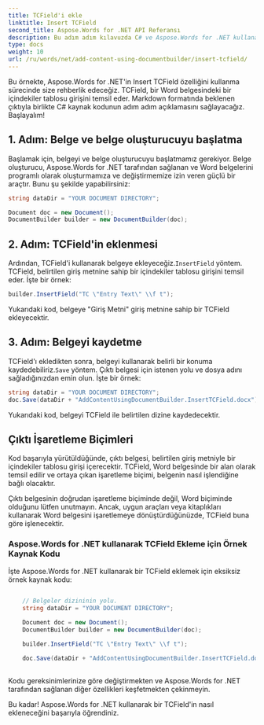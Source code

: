 ```yaml
---
title: TCField'i ekle
linktitle: Insert TCField
second_title: Aspose.Words for .NET API Referansı
description: Bu adım adım kılavuzda C# ve Aspose.Words for .NET kullanarak Word belgelerine TCFields eklemeyi ve değiştirmeyi öğrenin.
type: docs
weight: 10
url: /ru/words/net/add-content-using-documentbuilder/insert-tcfield/
---
```


Bu örnekte, Aspose.Words for .NET'in Insert TCField özelliğini kullanma sürecinde size rehberlik edeceğiz. TCField, bir Word belgesindeki bir içindekiler tablosu girişini temsil eder. Markdown formatında beklenen çıktıyla birlikte C# kaynak kodunun adım adım açıklamasını sağlayacağız. Başlayalım!

## 1. Adım: Belge ve belge oluşturucuyu başlatma

Başlamak için, belgeyi ve belge oluşturucuyu başlatmamız gerekiyor. Belge oluşturucu, Aspose.Words for .NET tarafından sağlanan ve Word belgelerini programlı olarak oluşturmamıza ve değiştirmemize izin veren güçlü bir araçtır. Bunu şu şekilde yapabilirsiniz:

```csharp
string dataDir = "YOUR DOCUMENT DIRECTORY";

Document doc = new Document();
DocumentBuilder builder = new DocumentBuilder(doc);
```

## 2. Adım: TCField'in eklenmesi

 Ardından, TCField'i kullanarak belgeye ekleyeceğiz.`InsertField` yöntem. TCField, belirtilen giriş metnine sahip bir içindekiler tablosu girişini temsil eder. İşte bir örnek:

```csharp
builder.InsertField("TC \"Entry Text\" \\f t");
```

Yukarıdaki kod, belgeye "Giriş Metni" giriş metnine sahip bir TCField ekleyecektir.

## 3. Adım: Belgeyi kaydetme

 TCField'ı ekledikten sonra, belgeyi kullanarak belirli bir konuma kaydedebiliriz.`Save` yöntem. Çıktı belgesi için istenen yolu ve dosya adını sağladığınızdan emin olun. İşte bir örnek:

```csharp
string dataDir = "YOUR DOCUMENT DIRECTORY";
doc.Save(dataDir + "AddContentUsingDocumentBuilder.InsertTCField.docx");
```

Yukarıdaki kod, belgeyi TCField ile belirtilen dizine kaydedecektir.

## Çıktı İşaretleme Biçimleri

Kod başarıyla yürütüldüğünde, çıktı belgesi, belirtilen giriş metniyle bir içindekiler tablosu girişi içerecektir. TCField, Word belgesinde bir alan olarak temsil edilir ve ortaya çıkan işaretleme biçimi, belgenin nasıl işlendiğine bağlı olacaktır.

Çıktı belgesinin doğrudan işaretleme biçiminde değil, Word biçiminde olduğunu lütfen unutmayın. Ancak, uygun araçları veya kitaplıkları kullanarak Word belgesini işaretlemeye dönüştürdüğünüzde, TCField buna göre işlenecektir.

### Aspose.Words for .NET kullanarak TCField Ekleme için Örnek Kaynak Kodu

İşte Aspose.Words for .NET kullanarak bir TCField eklemek için eksiksiz örnek kaynak kodu:

```csharp

	// Belgeler dizininin yolu.
	string dataDir = "YOUR DOCUMENT DIRECTORY";
	
	Document doc = new Document();
	DocumentBuilder builder = new DocumentBuilder(doc);

	builder.InsertField("TC \"Entry Text\" \\f t");

	doc.Save(dataDir + "AddContentUsingDocumentBuilder.InsertTCField.docx");
			
```

Kodu gereksinimlerinize göre değiştirmekten ve Aspose.Words for .NET tarafından sağlanan diğer özellikleri keşfetmekten çekinmeyin.

Bu kadar! Aspose.Words for .NET kullanarak bir TCField'in nasıl ekleneceğini başarıyla öğrendiniz.

